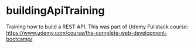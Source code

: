# buildingApiTraining
Training how to build a REST API. This was part of Udemy Fullstack course: https://www.udemy.com/course/the-complete-web-development-bootcamp/
